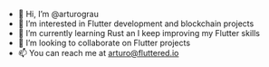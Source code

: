 - 👋 Hi, I’m @arturograu
- 👀 I’m interested in Flutter development and blockchain projects
- 🌱 I’m currently learning Rust an I keep improving my Flutter skills
- 💞️ I’m looking to collaborate on Flutter projects
- 📫 You can reach me at arturo@fluttered.io

<!---
arturograu/arturograu is a ✨ special ✨ repository because its `README.md` (this file) appears on your GitHub profile.
You can click the Preview link to take a look at your changes.
--->
